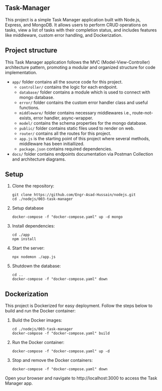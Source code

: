 ## Task-Manager
This project is a simple Task Manager application built with Node.js, Express, and MongoDB. It allows users to perform CRUD operations on tasks, view a list of tasks with their completion status, and includes features like middleware, custom error handling, and Dockerization.


## Project structure
This Task Manager application follows the MVC (Model-View-Controller) architecture pattern, promoting a modular and organized structure for code implementation.

- `app/` folder contains all the source code for this project.
    - `controller/` contains the logic for each endpoint.
    - `database/` folder contains a module which is used to connect with mongo database.
    - `error/` folder contains the custom error handler class and useful functions.
    - `middleware/` folder contains necessary middlewares i.e., route-not-exists, error handler, async-wrapper.
    - `model/` contains the schema properties for the mongo database.
    - `public/` folder contains static files used to render on web.
    - `router/` contains all the routes for this project.
    - `app.js` is the starting point of this project where several methods, middleware has been initiallized.
    - `package.json` contains required dependencies.
- `docs/` folder contains endpoints documentation via Postman Collection and architecture diagrams.


## Setup
1. Clone the repository:
    ```console
    git clone https://github.com/Engr-Asad-Hussain/nodejs.git
    cd ./nodejs/003-task-manager
    ```
2. Setup database
    ```console
    docker-compose -f "docker-compose.yaml" up -d mongo
    ```
3. Install dependencies:
    ```console
    cd ./app
    npm install
    ```
4. Start the server:
    ```console
    npx nodemon ./app.js
    ```
5. Shutdown the database:
    ```console
    cd ..
    docker-compose -f "docker-compose.yaml" down
    ```


## Dockerization
This project is Dockerized for easy deployment. Follow the steps below to build and run the Docker container:
1. Build the Docker images:
    ```console
    cd ./nodejs/003-task-manager
    docker-compose -f "docker-compose.yaml" build
    ```

2. Run the Docker container:
    ```console
    docker-compose -f "docker-compose.yaml" up -d
    ```

3. Stop and remove the Docker containers:
    ```console
    docker-compose -f "docker-compose.yaml" down
    ```

Open your browser and navigate to http://localhost:3000 to access the Task Manager app.
